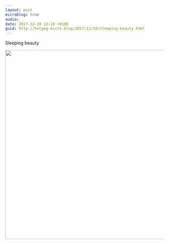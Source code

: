 ```yaml
---
layout: post
microblog: true
audio: 
date: 2017-12-10 13:19 +0100
guid: http://helgeg.micro.blog/2017/12/10/sleeping-beauty.html
---
```

Sleeping beauty

<img src="http://helgeg.micro.blog/uploads/2017/38e0d33be0.jpg" width="600" height="600" />
